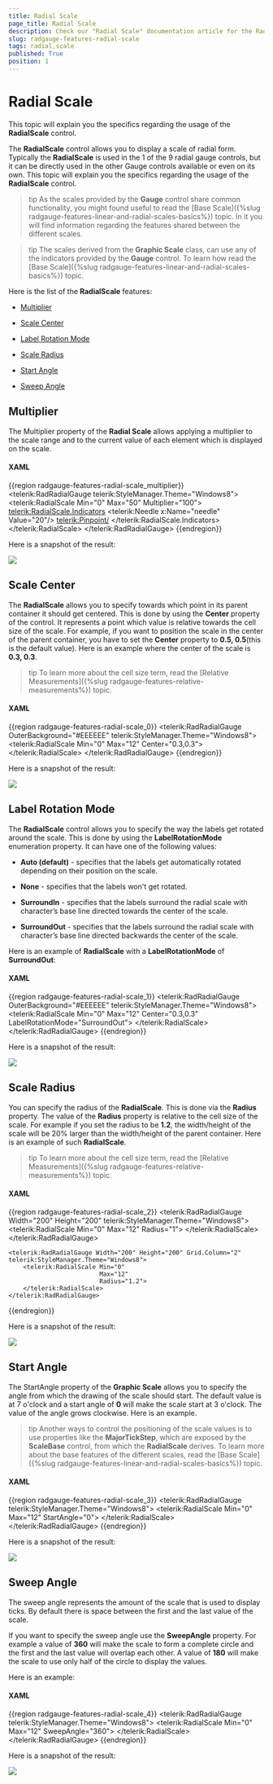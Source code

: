 ```yaml
---
title: Radial Scale
page_title: Radial Scale
description: Check our "Radial Scale" documentation article for the RadGauge WPF control.
slug: radgauge-features-radial-scale
tags: radial,scale
published: True
position: 1
---
```


# Radial Scale

This topic will explain you the specifics regarding the usage of the __RadialScale__ control.

The __RadialScale__ control allows you to display a scale of radial form. Typically the __RadialScale__ is used in the 1 of the 9 radial gauge controls, but it can be directly used in the other Gauge controls available or even on its own. This topic will explain you the specifics regarding the usage of the __RadialScale__ control.

>tip As the scales provided by the __Gauge__ control share common functionality, you might found useful to read the [Base Scale]({%slug radgauge-features-linear-and-radial-scales-basics%}) topic. In it you will find information regarding the features shared between the different scales.

>tip The scales derived from the __Graphic Scale__ class, can use any of the indicators provided by the __Gauge__ control. To learn how read the [Base Scale]({%slug radgauge-features-linear-and-radial-scales-basics%}) topic.

Here is the list of the __RadialScale__ features:

* [Multiplier](#multiplier)

* [Scale Center](#scale-center)

* [Label Rotation Mode](#label-rotation-mode)

* [Scale Radius](#scale-radius)

* [Start Angle](#start-angle)

* [Sweep Angle](#sweep-angle)

## Multiplier

The Multiplier property of the __Radial Scale__ allows applying a multiplier to the scale range and to the current value of each element which is displayed on the scale.

#### __XAML__
{{region radgauge-features-radial-scale_multiplier}}
	<telerik:RadRadialGauge telerik:StyleManager.Theme="Windows8">
	    <telerik:RadialScale Min="0" Max="50" Multiplier="100">
	        <telerik:RadialScale.Indicators>
	            <telerik:Needle x:Name="needle" Value="20"/>
	            <telerik:Pinpoint/>
	        </telerik:RadialScale.Indicators>
	    </telerik:RadialScale>
	</telerik:RadRadialGauge>
{{endregion}}

Here is a snapshot of the result:

![](images/RadGauge_Features_RadialScale_multiplier.png)

## Scale Center

The __RadialScale__ allows you to specify towards which point in its parent container it should get centered. This is done by using the __Center__ property of the control. It represents a point which value is relative towards the cell size of the scale. For example, if you want to position the scale in the center of the parent container, you have to set the __Center__ property to __0.5, 0.5__(this is the default value). Here is an example where the center of the scale is __0.3, 0.3__.

>tip To learn more about the cell size term, read the [Relative Measurements]({%slug radgauge-features-relative-measurements%}) topic.

#### __XAML__
{{region radgauge-features-radial-scale_0}}
	<telerik:RadRadialGauge OuterBackground="#EEEEEE" telerik:StyleManager.Theme="Windows8">
	    <telerik:RadialScale Min="0"
	                         Max="12"
	                         Center="0.3,0.3">
	    </telerik:RadialScale>
	</telerik:RadRadialGauge>
{{endregion}}

Here is a snapshot of the result:

![](images/RadGauge_Features_RadialScale_01.png)

## Label Rotation Mode

The __RadialScale__ control allows you to specify the way the labels get rotated around the scale. This is done by using the __LabelRotationMode__ enumeration property. It can have one of the following values:

* __Auto (default)__ - specifies that the labels get automatically rotated depending on their position on the scale.

* __None__ - specifies that the labels won't get rotated.

* __SurroundIn__ - specifies that the labels surround the radial scale with character’s base line directed towards the center of the scale. 

* __SurroundOut__ - specifies that the labels surround the radial scale with character’s base line directed backwards the center of the scale. 

Here is an example of __RadialScale__ with a __LabelRotationMode__ of __SurroundOut__:

#### __XAML__
{{region radgauge-features-radial-scale_1}}
	<telerik:RadRadialGauge OuterBackground="#EEEEEE" telerik:StyleManager.Theme="Windows8">
	    <telerik:RadialScale Min="0"
	                         Max="12"
	                         Center="0.3,0.3"
	                         LabelRotationMode="SurroundOut">
	    </telerik:RadialScale>
	</telerik:RadRadialGauge>
{{endregion}}

Here is a snapshot of the result:

![](images/RadGauge_Features_RadialScale_02.png)

## Scale Radius

You can specify the radius of the __RadialScale__. This is done via the __Radius__ property. The value of the __Radius__ property is relative to the cell size of the scale. For example if you set the radius to be __1.2__, the width/height of the scale will be 20% larger than the width/height of the parent container. Here is an example of such __RadialScale__.

>tip To learn more about the cell size term, read the [Relative Measurements]({%slug radgauge-features-relative-measurements%}) topic.

#### __XAML__
{{region radgauge-features-radial-scale_2}}
	<telerik:RadRadialGauge Width="200" Height="200" telerik:StyleManager.Theme="Windows8">
	    <telerik:RadialScale Min="0"
	                         Max="12"
	                         Radius="1">
	    </telerik:RadialScale>
	</telerik:RadRadialGauge>
	
	<telerik:RadRadialGauge Width="200" Height="200" Grid.Column="2" telerik:StyleManager.Theme="Windows8">
	    <telerik:RadialScale Min="0"
	                         Max="12"
	                         Radius="1.2">
	    </telerik:RadialScale>
	</telerik:RadRadialGauge>
{{endregion}}

Here is a snapshot of the result:

![](images/RadGauge_Features_RadialScale_03.png)

## Start Angle

The StartAngle property of the __Graphic Scale__ allows you to specify the angle from which the drawing of the scale should start. The default value is at 7 o'clock and a start angle of __0__ will make the scale start at 3 o'clock. The value of the angle grows clockwise. Here is an example.

>tip Another ways to control the positioning of the scale values is to use properties like the __MajorTickStep__, which are exposed by the __ScaleBase__ control, from which the __RadialScale__ derives. To learn more about the base features of the different scales, read the [Base Scale]({%slug radgauge-features-linear-and-radial-scales-basics%}) topic.

#### __XAML__
{{region radgauge-features-radial-scale_3}}
	<telerik:RadRadialGauge telerik:StyleManager.Theme="Windows8">
	    <telerik:RadialScale Min="0"
	                         Max="12"
	                         StartAngle="0">
	    </telerik:RadialScale>
	</telerik:RadRadialGauge>
{{endregion}}

Here is a snapshot of the result:

![](images/RadGauge_Features_RadialScale_04.png)

## Sweep Angle

The sweep angle represents the amount of the scale that is used to display ticks. By default there is space between the first and the last value of the scale. 

If you want to specify the sweep angle use the __SweepAngle__ property. For example a value of __360__ will make the scale to form a complete circle and the first and the last value will overlap each other. A value of __180__ will make the scale to use only half of the circle to display the values.

Here is an example:

#### __XAML__
{{region radgauge-features-radial-scale_4}}
	<telerik:RadRadialGauge telerik:StyleManager.Theme="Windows8">
	    <telerik:RadialScale Min="0"
	                         Max="12"
	                         SweepAngle="360">
	    </telerik:RadialScale>
	</telerik:RadRadialGauge>
{{endregion}}

Here is a snapshot of the result:

![](images/RadGauge_Features_RadialScale_05.png)